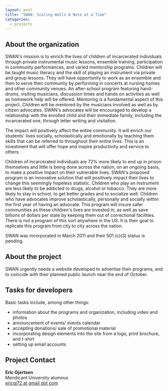 ```yaml
---
layout: post
title: "SWAN: Scaling Walls A Note at a Time"
categories:
  - projects
---
```


## About the organization

SWAN's mission is to enrich the lives of children of incarcerated individuals through private instrumental music lessons, ensemble training, participation in community performances, and varied mentorship programs. Children will be taught music literacy and the skill of playing an instrument via private and group lessons. They will have opportunity to work as an ensemble and then to serve their community by performing in concerts at nursing homes and other community venues. An after-school program featuring hand-drums, visiting musicians, discussion times and hands on activities as well as homework help will be offered. Mentoring is a fundamental aspect of this project.  Children will be mentored by the musicians involved as well as by citizen advocates. SWAN's advocates will be encouraged to develop a relationship with the enrolled child and their immediate family, including the incarcerated one, through letter writing and visitation.  

The impact will positively affect the entire community.  It will enrich our students' lives socially, scholastically and emotionally by teaching them skills that can be referred to throughout their entire lives. This is an investment that will offer hope and inspire productivity and service to others.

Children of incarcerated individuals are 72% more likely to end up in prison themselves and little is being done across the nation, on an ongoing basis, to make a positive impact on their vulnerable lives. SWAN's proposed program is an innovative solution that will positively impact their lives to change this seemingly hopeless statistic. Children who play an instrument are less likely to be addicted to drugs, alcohol or tobacco.  They are more likely to stay in school, to get better grades and to socialize well.  Children who have advocates improve scholastically, personally and socially within the first year of having an advocate. This program will insure safer communities as these children's lives are invested in, as well as save billions of dollars per state by keeping them out of correctional facilities. There is not a program of this sort anywhere in the US.  It is their goal to replicate this program from city to city across the nation.

SWAN was incorporated in March 2011 and their 501 (c)(3) status is pending.

## About the project

SWAN urgently needs a website developed to advertise their programs, and to coincide with their planned public launch near the end of October.

## Tasks for developers

Basic tasks include, among other things:

  - information about the programs and organization, including video and photos
  - announcement of events/ events calendar
  - accepting donations/ sale of promotional material
  - incorporating design elements into the site from a logo, print brochure, and t-shirt
  - setting up email accounts

## Project Contact

**Eric Gjertsen**<br>
Mendicant University alumnus<br>
[ericgj72 at gmail dot com](mailto:ericgj72@gmail.com)
